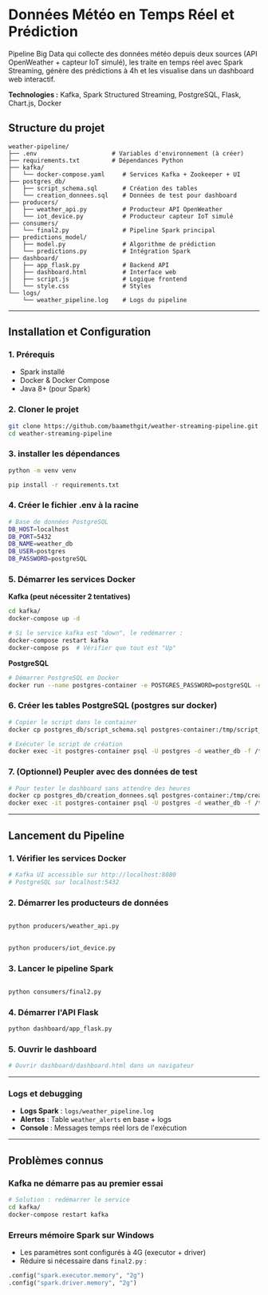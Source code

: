 # Données Météo en Temps Réel et Prédiction


Pipeline Big Data qui collecte des données météo depuis deux sources (API OpenWeather + capteur IoT simulé), les traite en temps réel avec Spark Streaming, génère des prédictions à 4h et les visualise dans un dashboard web interactif.

**Technologies :** Kafka, Spark Structured Streaming, PostgreSQL, Flask, Chart.js, Docker


## Structure du projet

```
weather-pipeline/
├── .env                     # Variables d'environnement (à créer)
├── requirements.txt         # Dépendances Python
├── kafka/
│   └── docker-compose.yaml     # Services Kafka + Zookeeper + UI
├── postgres_db/
│   ├── script_schema.sql       # Création des tables
│   └── creation_donnees.sql    # Données de test pour dashboard
├── producers/
│   ├── weather_api.py          # Producteur API OpenWeather
│   └── iot_device.py           # Producteur capteur IoT simulé
├── consumers/
│   └── final2.py               # Pipeline Spark principal
├── predictions_model/
│   ├── model.py                # Algorithme de prédiction
│   └── predictions.py          # Intégration Spark
├── dashboard/
│   ├── app_flask.py            # Backend API
│   ├── dashboard.html          # Interface web
│   ├── script.js               # Logique frontend
│   └── style.css               # Styles
└── logs/
    └── weather_pipeline.log    # Logs du pipeline
```

---

## Installation et Configuration

### 1. Prérequis
- Spark installé
- Docker & Docker Compose
- Java 8+ (pour Spark)

### 2. Cloner le projet 
```bash
git clone https://github.com/baamethgit/weather-streaming-pipeline.git
cd weather-streaming-pipeline

```

### 3. installer les dépendances
```bash
python -m venv venv

pip install -r requirements.txt
```

### 4. Créer le fichier .env à la racine
```bash
# Base de données PostgreSQL
DB_HOST=localhost
DB_PORT=5432
DB_NAME=weather_db
DB_USER=postgres
DB_PASSWORD=postgreSQL

```

### 5. Démarrer les services Docker

**Kafka (peut nécessiter 2 tentatives)**
```bash
cd kafka/
docker-compose up -d

# Si le service kafka est "down", le redémarrer :
docker-compose restart kafka
docker-compose ps  # Vérifier que tout est "Up"
```

**PostgreSQL**
```bash
# Démarrer PostgreSQL en Docker
docker run --name postgres-container -e POSTGRES_PASSWORD=postgreSQL -e POSTGRES_DB=weather_db -p 5432:5432 -d postgres:13
```

### 6. Créer les tables PostgreSQL (postgres sur docker)
```bash
# Copier le script dans le container
docker cp postgres_db/script_schema.sql postgres-container:/tmp/script_schema.sql

# Exécuter le script de création
docker exec -it postgres-container psql -U postgres -d weather_db -f /tmp/script_schema.sql
```

### 7. (Optionnel) Peupler avec des données de test
```bash
# Pour tester le dashboard sans attendre des heures
docker cp postgres_db/creation_donnees.sql postgres-container:/tmp/creation_donnees.sql
docker exec -it postgres-container psql -U postgres -d weather_db -f /tmp/creation_donnees.sql
```

---

## Lancement du Pipeline


### 1. Vérifier les services Docker
```bash
# Kafka UI accessible sur http://localhost:8080
# PostgreSQL sur localhost:5432
```

### 2. Démarrer les producteurs de données
```bash

python producers/weather_api.py

 
python producers/iot_device.py
```

### 3. Lancer le pipeline Spark
```bash

python consumers/final2.py
```

### 4. Démarrer l'API Flask
```bash
python dashboard/app_flask.py
```

### 5. Ouvrir le dashboard
```bash
# Ouvrir dashboard/dashboard.html dans un navigateur

```

---

### Logs et debugging
- **Logs Spark** : `logs/weather_pipeline.log`
- **Alertes** : Table `weather_alerts` en base + logs
- **Console** : Messages temps réel lors de l'exécution

---

## Problèmes connus

### Kafka ne démarre pas au premier essai
```bash
# Solution : redémarrer le service
cd kafka/
docker-compose restart kafka
```

### Erreurs mémoire Spark sur Windows
- Les paramètres sont configurés à 4G (executor + driver)
- Réduire si nécessaire dans `final2.py` :
```python
.config("spark.executor.memory", "2g")
.config("spark.driver.memory", "2g")
```
